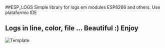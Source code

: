 ##ESP_LOGS
Simple library for logs em modules ESP8266 and others. Use plataformio IDE

## Logs in line, color, file ... Beautiful :) Enjoy
![Template](https://github.com/felipengeletrica/ESP_LOGS/blob/master/Logs.png)
